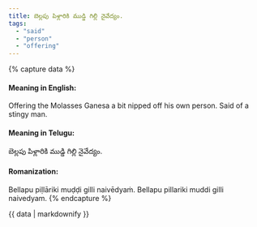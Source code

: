 ```yaml
---
title: బెల్లపు పిళ్లారికి ముడ్డి గిల్లి నైవేద్యం.
tags:
  - "said"
  - "person"
  - "offering"
---
```


{% capture data %}
#### Meaning in English:
Offering the Molasses Ganesa a bit nipped off his own person.
Said of a stingy man.

#### Meaning in Telugu:
బెల్లపు పిళ్లారికి ముడ్డి గిల్లి నైవేద్యం.

#### Romanization:
Bellapu piḷlāriki muḍḍi gilli naivēdyaṁ.
Bellapu pillariki muddi gilli naivedyam.
{% endcapture %}

{{ data | markdownify }}

